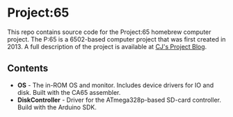 # Project:65

This repo contains source code for the Project:65 homebrew computer project. The P:65 is a 6502-based computer project that was first created in 2013. A full description of the project is available at [CJ's Project Blog].

## Contents

- **OS** - The in-ROM OS and monitor. Includes device drivers for IO and disk. Built with the CA65 assembler.
- **DiskController** - Driver for the ATmega328p-based SD-card controller. Build with the Arduino SDK.

[//]: # 

   [CJ's Project Blog]: <https://coronax.wordpress.com/projects/project65/>
   [CA65]: <https://github.com/cc65/cc65>
   
